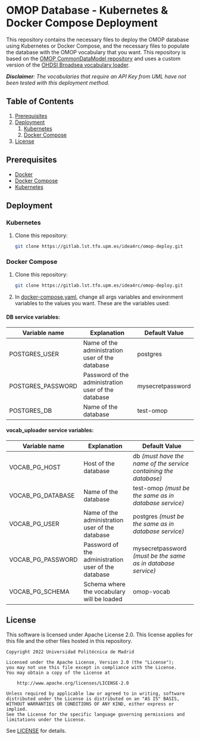 # OMOP Database - Kubernetes & Docker Compose Deployment

This repository contains the necessary files to deploy the OMOP database using Kubernetes or Docker Compose, and the necessary files to populate the database with the OMOP vocabulary that you want. This repository is based on the [OMOP CommonDataModel repository](https://github.com/OHDSI/CommonDataModel) and uses a custom version of the [OHDSI Broadsea vocabulary loader](https://github.com/OHDSI/Broadsea/tree/main/omop_vocab/scripts).

***Disclaimer**: The vocabularies that require an API Key from UML have not been tested with this deployment method.*

## Table of Contents

1. [Prerequisites](#prerequisites)
2. [Deployment](#deployment)
    1. [Kubernetes](#kubernetes)
    2. [Docker Compose](#docker-compose)
3. [License](#license)

## Prerequisites

- [Docker](https://docs.docker.com/get-docker/)
- [Docker Compose](https://docs.docker.com/compose/install/)
- [Kubernetes](https://kubernetes.io/docs/tasks/tools/install-kubectl/)

## Deployment

### Kubernetes

1. Clone this repository:

    ```bash
    git clone https://gitlab.lst.tfo.upm.es/idea4rc/omop-deploy.git
    ```

### Docker Compose

1. Clone this repository:

    ```bash
    git clone https://gitlab.lst.tfo.upm.es/idea4rc/omop-deploy.git
    ```

2. In [docker-compose.yaml](https://gitlab.lst.tfo.upm.es/idea4rc/omop-deploy/-/blob/main/docker-compose.yaml), change all args variables and environment variables to the values you want. These are the variables used:

#### DB service variables:

| Variable name | Explanation | Default Value |
|--|--|--|
| POSTGRES_USER | Name of the administration user of the database | postgres |
| POSTGRES_PASSWORD | Password of the administration user of the database | mysecretpassword |
| POSTGRES_DB | Name of the database | test-omop |

#### vocab_uploader service variables:

| Variable name | Explanation | Default Value |
|--|--|--|
| VOCAB_PG_HOST | Host of the database | db *(must have the name of the service containing the database)* |
| VOCAB_PG_DATABASE | Name of the database | test-omop *(must be the same as in database service)* |
| VOCAB_PG_USER | Name of the administration user of the database | postgres *(must be the same as in database service)* |
| VOCAB_PG_PASSWORD | Password of the administration user of the database | mysecretpassword *(must be the same as in database service)* |
| VOCAB_PG_SCHEMA | Schema where the vocabulary will be loaded | omop-vocab |



## License

This software is licensed under Apache License 2.0. This license applies for this file and the other files hosted in this repository.

```
Copyright 2022 Universidad Politécnica de Madrid

Licensed under the Apache License, Version 2.0 (the "License");
you may not use this file except in compliance with the License.
You may obtain a copy of the License at

    http://www.apache.org/licenses/LICENSE-2.0

Unless required by applicable law or agreed to in writing, software
distributed under the License is distributed on an "AS IS" BASIS,
WITHOUT WARRANTIES OR CONDITIONS OF ANY KIND, either express or implied.
See the License for the specific language governing permissions and
limitations under the License.
```

See [LICENSE](https://gitlab.lst.tfo.upm.es/idea4rc/omop-deploy/-/blob/main/LICENSE) for details.